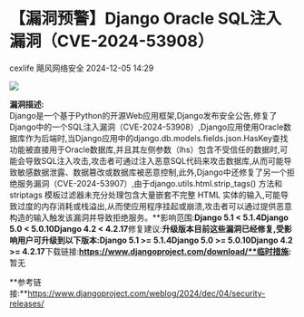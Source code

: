 #  【漏洞预警】Django Oracle SQL注入漏洞（CVE-2024-53908）   
cexlife  飓风网络安全   2024-12-05 14:29  
  
![](https://mmbiz.qpic.cn/mmbiz_png/ibhQpAia4xu03kmItXQUTZBQbSmN2xDRhVt0pxqS44XfTuhwnWibgpftL29gSn3A19eLibEt6RiaGkYgttsWSmAx1gw/640?wx_fmt=png&from=appmsg "")  
  
**漏洞描述:**  
Django是一个基于Python的开源Web应用框架,Django发布安全公告,修复了Django中的一个SQL注入漏洞（CVE-2024-53908）,Django应用使用Oracle数据库作为后端时,当Django应用中的django.db.models.fields.json.HasKey查找功能被直接用于Oracle数据库,并且其左侧参数（lhs）包含不受信任的数据时,可能会导致SQL注入攻击,攻击者可通过注入恶意SQL代码来攻击数据库,从而可能导致敏感数据泄露、数据篡改或数据库被恶意控制,此外,Django中还修复了另一个拒绝服务漏洞（CVE-2024-53907）,由于django.utils.html.strip_tags() 方法和striptags 模板过滤器未充分处理包含大量嵌套不完整 HTML 实体的输入,可能导致过度的内存消耗或栈溢出,从而使应用程序挂起或崩溃,攻击者可以通过提供恶意构造的输入触发该漏洞并导致拒绝服务。**影响范围:**Django 5.1 < 5.1.4Django 5.0 < 5.0.10Django 4.2 < 4.2.17**修复建议:**升级版本目前这些漏洞已经修复,受影响用户可升级到以下版本:Django 5.1 >= 5.1.4Django 5.0 >= 5.0.10Django 4.2 >= 4.2.17**下载链接:**https://www.djangoproject.com/download/**临时措施:**  
暂无  
  
**参考链接:**https://www.djangoproject.com/weblog/2024/dec/04/security-releases/  
  
